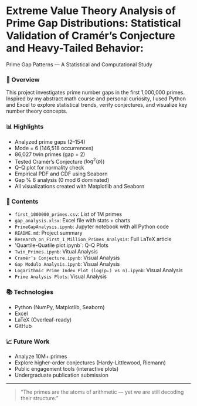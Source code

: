 # Extreme Value Theory Analysis of Prime Gap Distributions: Statistical Validation of Cramér’s Conjecture and Heavy-Tailed Behavior: 
Prime Gap Patterns — A Statistical and Computational Study

### 📌 Overview

This project investigates prime number gaps in the first 1,000,000 primes. Inspired by my abstract math course and personal curiosity, I used Python and Excel to explore statistical trends, verify conjectures, and visualize key number theory concepts.

### 📊 Highlights

- Analyzed prime gaps (2–154)
- Mode = 6 (146,518 occurrences)
- 86,027 twin primes (gap = 2)
- Tested Cramér’s Conjecture ($\log^2(p)$)
- Q-Q plot for normality check
- Empirical PDF and CDF using Seaborn
- Gap % 6 analysis (0 mod 6 dominated)
- All visualizations created with Matplotlib and Seaborn

### 📁 Contents

- `first_1000000_primes.csv`: List of 1M primes
- `gap_analysis.xlsx`: Excel file with stats + charts
- `PrimeGapAnalysis.ipynb`: Jupyter notebook with all Python code
- `README.md`: Project summary
- `Research_on_First_1_Million_Primes_Analysis`: Full LaTeX article
- 'Quartile-Quatile plot.ipynb`: Q-Q Plots
- `Twin_Primes.ipynb`: Vitual Analysis
- `Cramér’s Conjecture.ipynb`: Visual Analysis
- `Gap Modulo Analysis.ipynb`: Visual Analysis
- `Logarithmic Prime Index Plot (log(pₙ) vs n).ipynb`: Visual Analysis
- `Prime Analysis Plots`: Visual Analysis

### 📚 Technologies

- Python (NumPy, Matplotlib, Seaborn)
- Excel
- LaTeX (Overleaf-ready)
- GitHub

### 📈 Future Work

- Analyze 10M+ primes
- Explore higher-order conjectures (Hardy-Littlewood, Riemann)
- Public engagement tools (interactive plots)
- Undergraduate publication submission

---

> “The primes are the atoms of arithmetic — yet we are still decoding their structure.”
